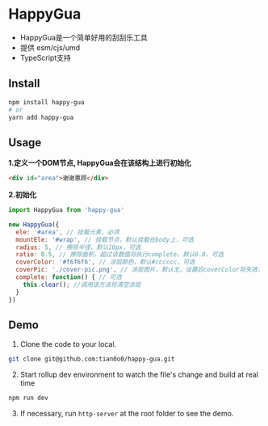 # HappyGua
- HappyGua是一个简单好用的刮刮乐工具
- 提供 esm/cjs/umd
- TypeScript支持
## Install
```sh
npm install happy-gua
# or
yarn add happy-gua
```
## Usage
**1.定义一个DOM节点, HappyGua会在该结构上进行初始化**
```html
<div id="area">谢谢惠顾</div>
```
**2.初始化**
```js
import HappyGua from 'happy-gua'

new HappyGua({
  ele: '#area', // 挂载元素，必须
  mountEle: '#wrap', // 挂载节点，默认挂载在body上，可选
  radius: 5, // 擦除半径，默认10px，可选
  ratio: 0.5, // 擦除面积，超过该数值将执行complete，默认0.8，可选
  coverColor: '#f6f6f6', // 涂层颜色，默认#cccccc，可选
  coverPic: './cover-pic.png', // 涂层图片，默认无，设置后coverColor将失效，可选
  complete: function() { // 可选
    this.clear(); //调用该方法将清空涂层
  }
})
```
## Demo
1. Clone the code to your local.
```sh
git clone git@github.com:tian0o0/happy-gua.git
```
2. Start rollup dev environment to watch the file's change and build at real time
```sh
npm run dev
```
3. If necessary, run `http-server` at the root folder to see the demo.
